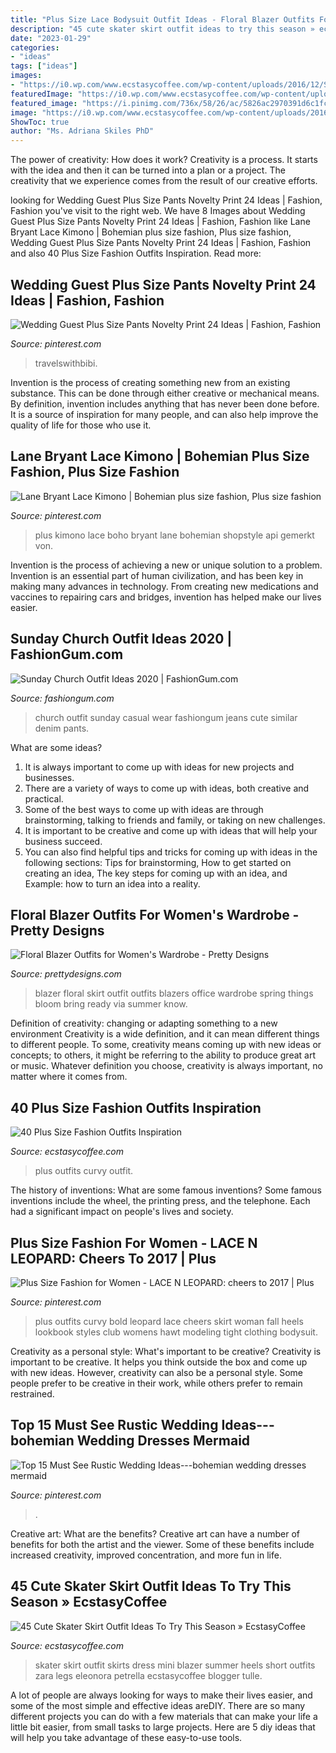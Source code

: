 ```yaml
---
title: "Plus Size Lace Bodysuit Outfit Ideas - Floral Blazer Outfits For Women&#039;s Wardrobe"
description: "45 cute skater skirt outfit ideas to try this season » ecstasycoffee"
date: "2023-01-29"
categories:
- "ideas"
tags: ["ideas"]
images:
- "https://i0.wp.com/www.ecstasycoffee.com/wp-content/uploads/2016/12/Skater-Skirt11.jpg?resize=700,1102"
featuredImage: "https://i0.wp.com/www.ecstasycoffee.com/wp-content/uploads/2016/12/Skater-Skirt11.jpg?resize=700,1102"
featured_image: "https://i.pinimg.com/736x/58/26/ac/5826ac2970391d6c1fc47831308fe73d--plus-fashion-fashion-for-women.jpg"
image: "https://i0.wp.com/www.ecstasycoffee.com/wp-content/uploads/2016/12/Skater-Skirt11.jpg?resize=700,1102"
ShowToc: true
author: "Ms. Adriana Skiles PhD"
---
```



The power of creativity: How does it work?
Creativity is a process. It starts with the idea and then it can be turned into a plan or a project. The creativity that we experience comes from the result of our creative efforts.

	

		
looking for Wedding Guest Plus Size Pants Novelty Print 24 Ideas | Fashion, Fashion you've visit to the right web. We have 8 Images about Wedding Guest Plus Size Pants Novelty Print 24 Ideas | Fashion, Fashion like Lane Bryant Lace Kimono | Bohemian plus size fashion, Plus size fashion, Wedding Guest Plus Size Pants Novelty Print 24 Ideas | Fashion, Fashion and also 40 Plus Size Fashion Outfits Inspiration. Read more:
		
    
## Wedding Guest Plus Size Pants Novelty Print 24 Ideas | Fashion, Fashion

<img loading=lazy src="https://i.pinimg.com/originals/41/ae/5b/41ae5b29d15f7f45db9403cb1f781f2a.jpg" onerror="this.onerror=null;this.src='https://tse1.mm.bing.net/th?id=OIP.BXwmO_oogJLUHzbxevrobwAAAA&amp;pid=15.1';" alt="Wedding Guest Plus Size Pants Novelty Print 24 Ideas | Fashion, Fashion">

_Source: pinterest.com_

>travelswithbibi. 

	

Invention is the process of creating something new from an existing substance. This can be done through either creative or mechanical means. By definition, invention includes anything that has never been done before. It is a source of inspiration for many people, and can also help improve the quality of life for those who use it.

    
## Lane Bryant Lace Kimono | Bohemian Plus Size Fashion, Plus Size Fashion

<img loading=lazy src="https://i.pinimg.com/736x/54/54/28/5454281022221d341c330fdcc2680be8--lace-kimono-diy-plus-size-clothes.jpg" onerror="this.onerror=null;this.src='https://tse4.mm.bing.net/th?id=OIP.6FMRA7Zt6hDfCVHoJjB0QgHaQ_&amp;pid=15.1';" alt="Lane Bryant Lace Kimono | Bohemian plus size fashion, Plus size fashion">

_Source: pinterest.com_

>plus kimono lace boho bryant lane bohemian shopstyle api gemerkt von. 

	

Invention is the process of achieving a new or unique solution to a problem. Invention is an essential part of human civilization, and has been key in making many advances in technology. From creating new medications and vaccines to repairing cars and bridges, invention has helped make our lives easier.

    
## Sunday Church Outfit Ideas 2020 | FashionGum.com

<img loading=lazy src="http://fashiongum.com/wp-content/uploads/2015/07/Sunday-Church-Outfit-Ideas-13.jpg" onerror="this.onerror=null;this.src='https://tse1.mm.bing.net/th?id=OIP.9ViFlj49gs4PUKetGVN0AgHaRw&amp;pid=15.1';" alt="Sunday Church Outfit Ideas 2020 | FashionGum.com">

_Source: fashiongum.com_

>church outfit sunday casual wear fashiongum jeans cute similar denim pants. 

	

What are some ideas?
1. It is always important to come up with ideas for new projects and businesses. 
2. There are a variety of ways to come up with ideas, both creative and practical. 
3. Some of the best ways to come up with ideas are through brainstorming, talking to friends and family, or taking on new challenges. 
4. It is important to be creative and come up with ideas that will help your business succeed. 
5. You can also find helpful tips and tricks for coming up with ideas in the following sections: Tips for brainstorming, How to get started on creating an idea, The key steps for coming up with an idea, and Example: how to turn an idea into a reality.

    
## Floral Blazer Outfits For Women&#039;s Wardrobe - Pretty Designs

<img loading=lazy src="http://www.prettydesigns.com/wp-content/uploads/2014/04/Floral-Blazer-Outfit-with-Skirt.jpg" onerror="this.onerror=null;this.src='https://tse2.mm.bing.net/th?id=OIP.GY-53NCCIDo3J7n9ihbB3QHaK3&amp;pid=15.1';" alt="Floral Blazer Outfits for Women&#039;s Wardrobe - Pretty Designs">

_Source: prettydesigns.com_

>blazer floral skirt outfit outfits blazers office wardrobe spring things bloom bring ready via summer know. 

	

Definition of creativity: changing or adapting something to a new environment
Creativity is a wide definition, and it can mean different things to different people. To some, creativity means coming up with new ideas or concepts; to others, it might be referring to the ability to produce great art or music. Whatever definition you choose, creativity is always important, no matter where it comes from.

    
## 40 Plus Size Fashion Outfits Inspiration

<img loading=lazy src="https://www.ecstasycoffee.com/wp-content/uploads/2016/10/Curvy-Women-Fashion-Outfits-52-1.jpg" onerror="this.onerror=null;this.src='https://tse1.mm.bing.net/th?id=OIP.Wa1f_S9Y7NQpKfUh-Dnd2AHaLH&amp;pid=15.1';" alt="40 Plus Size Fashion Outfits Inspiration">

_Source: ecstasycoffee.com_

>plus outfits curvy outfit. 

	

The history of inventions: What are some famous inventions?
Some famous inventions include the wheel, the printing press, and the telephone. Each had a significant impact on people's lives and society.

    
## Plus Size Fashion For Women - LACE N LEOPARD: Cheers To 2017 | Plus

<img loading=lazy src="https://i.pinimg.com/736x/58/26/ac/5826ac2970391d6c1fc47831308fe73d--plus-fashion-fashion-for-women.jpg" onerror="this.onerror=null;this.src='https://tse2.mm.bing.net/th?id=OIP.SIeO4npYB_E1ptCTxKllgQHaH9&amp;pid=15.1';" alt="Plus Size Fashion for Women - LACE N LEOPARD: cheers to 2017 | Plus">

_Source: pinterest.com_

>plus outfits curvy bold leopard lace cheers skirt woman fall heels lookbook styles club womens hawt modeling tight clothing bodysuit. 

	

Creativity as a personal style: What's important to be creative?
Creativity is important to be creative. It helps you think outside the box and come up with new ideas. However, creativity can also be a personal style. Some people prefer to be creative in their work, while others prefer to remain restrained.

    
## Top 15 Must See Rustic Wedding Ideas---bohemian Wedding Dresses Mermaid

<img loading=lazy src="https://i.pinimg.com/originals/77/ed/4f/77ed4f41ec20dd8d3da2bb596107cbfd.jpg" onerror="this.onerror=null;this.src='https://tse3.mm.bing.net/th?id=OIP.9dAoyJmkUj7-uDOEXT3CHQHaO0&amp;pid=15.1';" alt="Top 15 Must See Rustic Wedding Ideas---bohemian wedding dresses mermaid">

_Source: pinterest.com_

>. 

	

Creative art: What are the benefits?
Creative art can have a number of benefits for both the artist and the viewer. Some of these benefits include increased creativity, improved concentration, and more fun in life.

    
## 45 Cute Skater Skirt Outfit Ideas To Try This Season » EcstasyCoffee

<img loading=lazy src="https://i0.wp.com/www.ecstasycoffee.com/wp-content/uploads/2016/12/Skater-Skirt11.jpg?resize=700,1102" onerror="this.onerror=null;this.src='https://tse3.mm.bing.net/th?id=OIP.F8yX_rGrnwfcxzSQwzJDuQHaLq&amp;pid=15.1';" alt="45 Cute Skater Skirt Outfit Ideas To Try This Season » EcstasyCoffee">

_Source: ecstasycoffee.com_

>skater skirt outfit skirts dress mini blazer summer heels short outfits zara legs eleonora petrella ecstasycoffee blogger tulle. 

	

A lot of people are always looking for ways to make their lives easier, and some of the most simple and effective ideas areDIY. There are so many different projects you can do with a few materials that can make your life a little bit easier, from small tasks to large projects. Here are 5 diy ideas that will help you take advantage of these easy-to-use tools.

